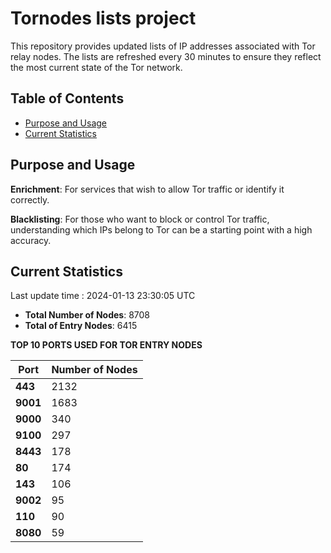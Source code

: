 # Tornodes lists project

This repository provides updated lists of IP addresses associated with Tor relay nodes. The lists are refreshed every 30 minutes to ensure they reflect the most current state of the Tor network.

## Table of Contents

- [Purpose and Usage](#purpose-and-usage)
- [Current Statistics](#current-statistics)


## Purpose and Usage

**Enrichment**: For services that wish to allow Tor traffic or identify it correctly.

**Blacklisting**: For those who want to block or control Tor traffic, understanding which IPs belong to Tor can be a starting point with a high accuracy.

## Current Statistics

Last update time : 2024-01-13 23:30:05 UTC

- **Total Number of Nodes**: 8708
- **Total of Entry Nodes**: 6415

**TOP 10 PORTS USED FOR TOR ENTRY NODES**

| **Port** | **Number of Nodes** |
|------|-----------------|
| **443**   | 2132  |
| **9001**   | 1683  |
| **9000**   | 340  |
| **9100**   | 297  |
| **8443**   | 178  |
| **80**   | 174  |
| **143**   | 106  |
| **9002**   | 95  |
| **110**   | 90  |
| **8080**   | 59  |

